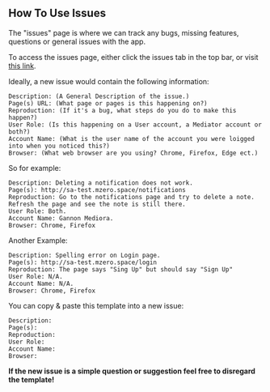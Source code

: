 ## How To Use Issues
The "issues" page is where we can track any bugs, missing features, questions or general issues with the app. 

To access the issues page, either click the issues tab in the top bar, or visit [this link](https://github.com/matdombrock/SA-Testing/issues).

Ideally, a new issue would contain the following information:

```
Description: (A General Description of the issue.)
Page(s) URL: (What page or pages is this happening on?)
Reproduction: (If it's a bug, what steps do you do to make this happen?)
User Role: (Is this happening on a User account, a Mediator account or both?)
Account Name: (What is the user name of the account you were loigged into when you noticed this?)
Browser: (What web browser are you using? Chrome, Firefox, Edge ect.)
```
So for example:
```
Description: Deleting a notification does not work.
Page(s): http://sa-test.mzero.space/notifications
Reproduction: Go to the notifications page and try to delete a note. Refresh the page and see the note is still there.
User Role: Both.
Account Name: Gannon Mediora.
Browser: Chrome, Firefox
```
Another Example:
```
Description: Spelling error on Login page.
Page(s): http://sa-test.mzero.space/login
Reproduction: The page says "Sing Up" but should say "Sign Up"
User Role: N/A.
Account Name: N/A.
Browser: Chrome, Firefox
```
You can copy & paste this template into a new issue:
```
Description: 
Page(s):
Reproduction: 
User Role: 
Account Name: 
Browser: 
```
**If the new issue is a simple question or suggestion feel free to disregard the template!**
